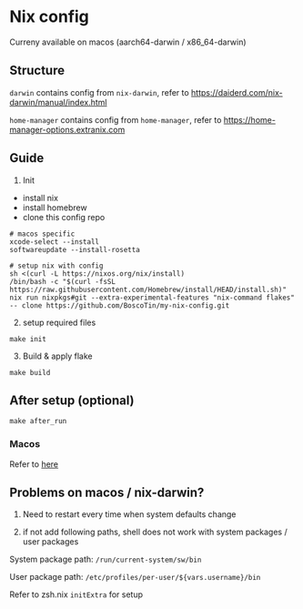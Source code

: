 # Nix config

Curreny available on macos (aarch64-darwin / x86_64-darwin)

## Structure

`darwin` contains config from `nix-darwin`, refer to https://daiderd.com/nix-darwin/manual/index.html

`home-manager` contains config from `home-manager`, refer to https://home-manager-options.extranix.com

## Guide

1. Init

- install nix
- install homebrew
- clone this config repo

```
# macos specific
xcode-select --install
softwareupdate --install-rosetta

# setup nix with config
sh <(curl -L https://nixos.org/nix/install)
/bin/bash -c "$(curl -fsSL https://raw.githubusercontent.com/Homebrew/install/HEAD/install.sh)"
nix run nixpkgs#git --extra-experimental-features "nix-command flakes" -- clone https://github.com/BoscoTin/my-nix-config.git
```

2. setup required files

```
make init
```

3. Build & apply flake

```
make build
```

## After setup (optional)

```
make after_run
```

### Macos

Refer to [here](mac_after_setup.md)

## Problems on macos / nix-darwin?

1. Need to restart every time when system defaults change

2. if not add following paths, shell does not work with system packages / user packages

System package path: `/run/current-system/sw/bin`

User package path: `/etc/profiles/per-user/${vars.username}/bin`

Refer to zsh.nix `initExtra` for setup